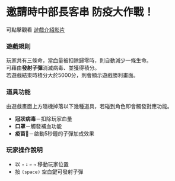 # 邀請時中部長客串 防疫大作戰！

可點擊觀看 [遊戲介紹影片](https://youtu.be/iicNh5AgdOk)

### 遊戲規則
玩家共有三條命，當血量被扣除歸零時，則自動減少一條生命。<br>
可藉由**發射子彈**消滅病毒、並獲得積分。<br>
若遊戲結束時積分大於5000分，則會顯示遊戲勝利畫面。<br>

### 道具功能
由遊戲畫面上方隨機掉落以下幾種道具，若碰到角色即會觸發對應功能。
* **冠狀病毒**－扣除玩家血量
* **口罩**－觸發補血功能
* **疫苗**💉－啟動5秒鐘的子彈加成效果

### 玩家操作說明
* 以 `↑` `⭣` `←` `→` 移動玩家位置
* 按 `(space)` 空白鍵可發射子彈
